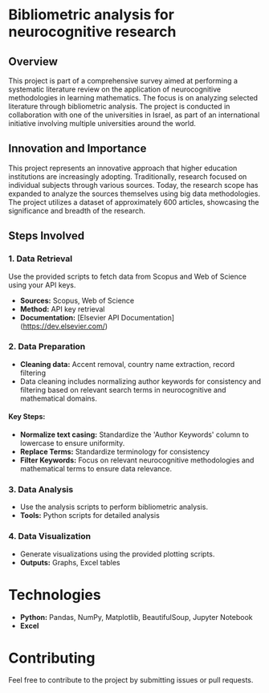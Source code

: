 # Bibliometric analysis for neurocognitive research

## Overview

This project is part of a comprehensive survey aimed at performing a systematic literature review on the application of neurocognitive methodologies in learning mathematics. The focus is on analyzing selected literature through bibliometric analysis. The project is conducted in collaboration with one of the universities in Israel, as part of an international initiative involving multiple universities around the world.

## Innovation and Importance

This project represents an innovative approach that higher education institutions are increasingly adopting. Traditionally, research focused on individual subjects through various sources. Today, the research scope has expanded to analyze the sources themselves using big data methodologies. The project utilizes a dataset of approximately 600 articles, showcasing the significance and breadth of the research.

## Steps Involved

### 1. Data Retrieval

Use the provided scripts to fetch data from Scopus and Web of Science using your API keys.

- **Sources:** Scopus, Web of Science
- **Method:** API key retrieval
- **Documentation:** [Elsevier API Documentation] (https://dev.elsevier.com/)

### 2. Data Preparation

- **Cleaning data:** Accent removal, country name extraction, record filtering
- Data cleaning includes normalizing author keywords for consistency and filtering based on relevant search terms in neurocognitive and mathematical domains.


#### Key Steps:

- **Normalize text casing:** Standardize the 'Author Keywords' column to lowercase to ensure uniformity.
- **Replace Terms:** Standardize terminology for consistency
- **Filter Keywords:** Focus on relevant neurocognitive methodologies and mathematical terms to ensure data relevance.

### 3. Data Analysis

- Use the analysis scripts to perform bibliometric analysis.
- **Tools:** Python scripts for detailed analysis


### 4. Data Visualization

- Generate visualizations using the provided plotting scripts.
- **Outputs:** Graphs, Excel tables

# Technologies

- **Python:** Pandas, NumPy, Matplotlib, BeautifulSoup, Jupyter Notebook
- **Excel**

# Contributing

Feel free to contribute to the project by submitting issues or pull requests.
